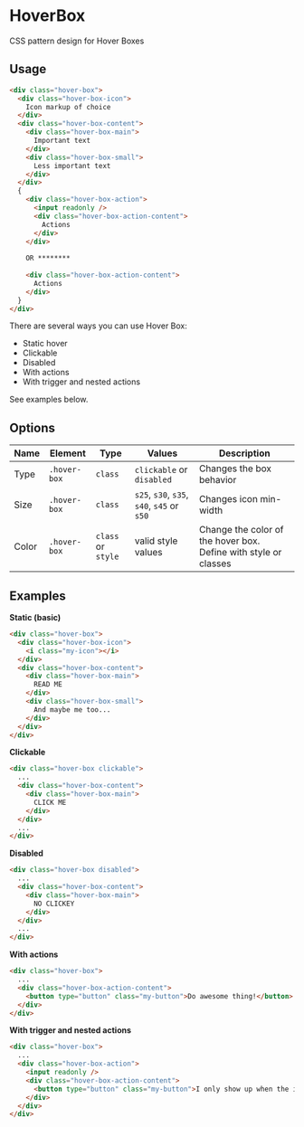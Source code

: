 # HoverBox
CSS pattern design for Hover Boxes

## Usage

```HTML
<div class="hover-box">
  <div class="hover-box-icon">
    Icon markup of choice
  </div>
  <div class="hover-box-content">
    <div class="hover-box-main">
      Important text
    </div>
    <div class="hover-box-small">
      Less important text
    </div>
  </div>
  {
    <div class="hover-box-action">
      <input readonly />
      <div class="hover-box-action-content">
        Actions
      </div>
    </div>
    
    OR ********
    
    <div class="hover-box-action-content">
      Actions
    </div>
  }
</div>
```

There are several ways you can use Hover Box:

- Static hover
- Clickable
- Disabled
- With actions
- With trigger and nested actions

See examples below.

## Options

| Name | Element | Type | Values | Description |
| --- | --- | --- | --- | --- |
| Type | `.hover-box` | `class` | `clickable` or `disabled` | Changes the box behavior |
| Size | `.hover-box` | `class` | `s25`, `s30`, `s35`, `s40`, `s45` or `s50` | Changes icon min-width |
| Color | `.hover-box` | `class` or `style` | valid style values | Change the color of the hover box. Define with style or classes  |

## Examples

**Static (basic)**
```HTML
<div class="hover-box">
  <div class="hover-box-icon">
    <i class="my-icon"></i>
  </div>
  <div class="hover-box-content">
    <div class="hover-box-main">
      READ ME
    </div>
    <div class="hover-box-small">
      And maybe me too...
    </div>
  </div>
</div>
```

**Clickable**
```HTML
<div class="hover-box clickable">
  ...
  <div class="hover-box-content">
    <div class="hover-box-main">
      CLICK ME
    </div>
  </div>
  ...
</div>
```

**Disabled**
```HTML
<div class="hover-box disabled">
  ...
  <div class="hover-box-content">
    <div class="hover-box-main">
      NO CLICKEY
    </div>
  </div>
  ...
</div>
```

**With actions**
```HTML
<div class="hover-box">
  ...
  <div class="hover-box-action-content">
    <button type="button" class="my-button">Do awesome thing!</button>
  </div>
</div>
```

**With trigger and nested actions**
```HTML
<div class="hover-box">
  ...
  <div class="hover-box-action">
    <input readonly />
    <div class="hover-box-action-content">
      <button type="button" class="my-button">I only show up when the input is :focus'ed!</button>
    </div>
  </div>
</div>
```
